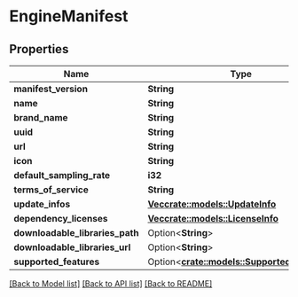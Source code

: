 # EngineManifest

## Properties

| Name                            | Type                                                                 | Description | Notes      |
| ------------------------------- | -------------------------------------------------------------------- | ----------- | ---------- |
| **manifest_version**            | **String**                                                           |             |            |
| **name**                        | **String**                                                           |             |            |
| **brand_name**                  | **String**                                                           |             |            |
| **uuid**                        | **String**                                                           |             |            |
| **url**                         | **String**                                                           |             |            |
| **icon**                        | **String**                                                           |             |            |
| **default_sampling_rate**       | **i32**                                                              |             |            |
| **terms_of_service**            | **String**                                                           |             |            |
| **update_infos**                | [**Vec<crate::models::UpdateInfo>**](UpdateInfo.md)                  |             |            |
| **dependency_licenses**         | [**Vec<crate::models::LicenseInfo>**](LicenseInfo.md)                |             |            |
| **downloadable_libraries_path** | Option<**String**>                                                   |             | [optional] |
| **downloadable_libraries_url**  | Option<**String**>                                                   |             | [optional] |
| **supported_features**          | Option<[**crate::models::SupportedFeatures**](SupportedFeatures.md)> |             |            |

[[Back to Model list]](../README.md#documentation-for-models)
[[Back to API list]](../README.md#documentation-for-api-endpoints)
[[Back to README]](../README.md)
